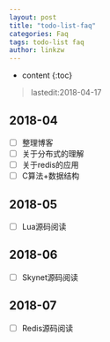 ```yaml
---
layout: post
title: "todo-list-faq"
categories: Faq
tags: todo-list faq
author: linkzw
---
```


* content
{:toc}

> lastedit:2018-04-17


## 2018-04

- [ ] 整理博客
- [ ] 关于分布式的理解
- [ ] 关于redis的应用
- [ ] C算法+数据结构

## 2018-05 

- [ ] Lua源码阅读

## 2018-06

- [ ] Skynet源码阅读

## 2018-07

- [ ] Redis源码阅读
